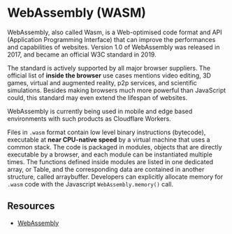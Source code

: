 # WebAssembly (WASM)

WebAssembly, also called Wasm, is a Web-optimised code format and API (Application Programming Interface) that can improve the performances and capabilities of websites. Version 1.0 of WebAssembly was released in 2017, and became an official W3C standard in 2019.

The standard is actively supported by all major browser suppliers. The official list of **inside the browser** use cases mentions video editing, 3D games, virtual and augmented reality, p2p services, and scientific simulations. Besides making browsers much more powerful than JavaScript could, this standard may even extend the lifespan of websites.

WebAssembly is currently being used in mobile and edge based environments with such products as Cloudflare Workers.

Files in `.wasm` format contain low level binary instructions (bytecode), executable at **near CPU-native speed** by a virtual machine that uses a common stack. The code is packaged in modules, objects that are directly executable by a browser, and each module can be instantiated multiple times. The functions defined inside modules are listed in one dedicated array, or Table, and the corresponding data are contained in another structure, called arraybuffer. Developers can explicitly allocate memory for `.wasm` code with the Javascript `WebAssembly.memory()` call.

## Resources

* [WebAssembly](https://webassembly.org/)

